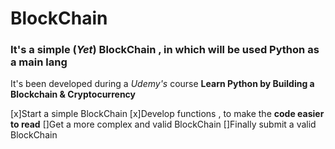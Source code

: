 # BlockChain

### It's a simple (*Yet*) BlockChain , in which will be used Python as a main lang

It's been developed during a *Udemy's* course __Learn Python by Building a Blockchain & Cryptocurrency__

[x]Start a simple BlockChain
[x]Develop functions , to make the __code easier to read__
[]Get a more complex and valid BlockChain
[]Finally submit a valid BlockChain